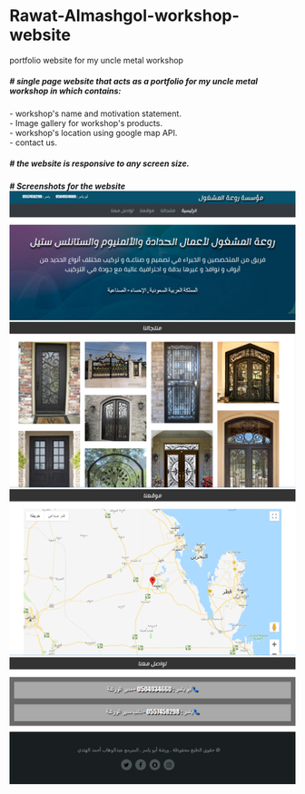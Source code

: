 # Rawat-Almashgol-workshop-website
portfolio website for my uncle metal workshop

<h5># single page website that acts as a portfolio for my uncle metal workshop in which contains:</h5>
- workshop's name and motivation statement.<br>
- Image gallery for workshop's products.<br>
- workshop's location using google map API.<br>
- contact us.<br>

<h5># the website is responsive to any screen size.</h5>

<h5># Screenshots for the website
  <img src="Screenshots/i1.png">
  
  <img src="Screenshots/i2.png">
  
  <img src="Screenshots/i3.png">
  
  <img src="Screenshots/i4.png">
